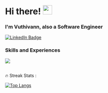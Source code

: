 <div>
  <h1>Hi there! <img src="https://media.giphy.com/media/hvRJCLFzcasrR4ia7z/giphy.gif" width="30px"/>
</h1>
  <h3>I'm Vuthivann, also a Software Engineer</h3>
</div>
<div id="badges">
  <a href="https://www.linkedin.com/in/yong-vuthivann-033966149/">
    <img src="https://img.shields.io/badge/LinkedIn-blue?style=for-the-badge&logo=linkedin&logoColor=white" alt="LinkedIn Badge"/>
  </a><br/>
</div>
<div>
  <h3>Skills and Experiences</h3>
  <img src="https://skillicons.dev/icons?i=js,ts,python,nodejs,nestjs,fastapi,react,nextjs,vue,astro,threejs,tailwindcss,sass,docker,kubernetes,postgres,mysql,mongodb" />
</div>&nbsp;


:fire: Streak Stats :

[![Top Langs](https://github-readme-stats.vercel.app/api/top-langs/?username=yongvuthivann&layout=compact&theme=vision-friendly-dark)](https://github.com/anuraghazra/github-readme-stats)











